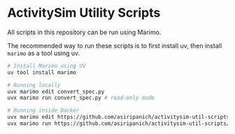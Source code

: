 # ActivitySim Utility Scripts

All scripts in this repository can be run using Marimo.

The recommended way to run these scripts is to first install uv, then install `marimo` as a tool using uv.

```sh
# Install Marimo using UV
uv tool install marimo

# Running locally
uvx marimo edit convert_spec.py
uvx marimo run convert_spec.py # read-only mode

# Running inside Docker
uvx marimo edit https://github.com/asiripanich/activitysim-util-scripts/blob/main/convert_spec.py
uvx marimo run https://github.com/asiripanich/activitysim-util-scripts/blob/main/convert_spec.py # read-only mode
```
